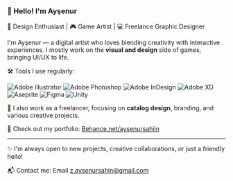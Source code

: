### 👋 Hello! I'm Ayşenur

🎨 Design Enthusiast | 🎮 Game Artist | 💻 Freelance Graphic Designer

I'm Ayşenur — a digital artist who loves blending creativity with interactive experiences. I mostly work on the **visual and design** side of games, bringing UI/UX to life.

🛠️ Tools I use regularly:

![Adobe Illustrator](https://img.shields.io/badge/adobe%20illustrator-%23FF9A00.svg?style=for-the-badge&logo=adobe%20illustrator&logoColor=white)
![Adobe Photoshop](https://img.shields.io/badge/adobe%20photoshop-%2331A8FF.svg?style=for-the-badge&logo=adobe%20photoshop&logoColor=white)
![Adobe InDesign](https://img.shields.io/badge/Adobe%20InDesign-49021F?style=for-the-badge&logo=adobeindesign&logoColor=white)
![Adobe XD](https://img.shields.io/badge/Adobe%20XD-470137?style=for-the-badge&logo=Adobe%20XD&logoColor=#FF61F6)
![Aseprite](https://img.shields.io/badge/Aseprite-FFFFFF?style=for-the-badge&logo=Aseprite&logoColor=#7D929E)
![Figma](https://img.shields.io/badge/figma-%23F24E1E.svg?style=for-the-badge&logo=figma&logoColor=white)
![Unity](https://img.shields.io/badge/unity-%23000000.svg?style=for-the-badge&logo=unity&logoColor=white)

💼 I also work as a freelancer, focusing on **catalog design**, branding, and various creative projects.

📂 Check out my portfolio: [Behance.net/aysenursahiin](https://www.behance.net/aysenursahiin)

---

✨ I'm always open to new projects, creative collaborations, or just a friendly hello!

📬 Contact me: Email z.aysenursahin@gmail.com
